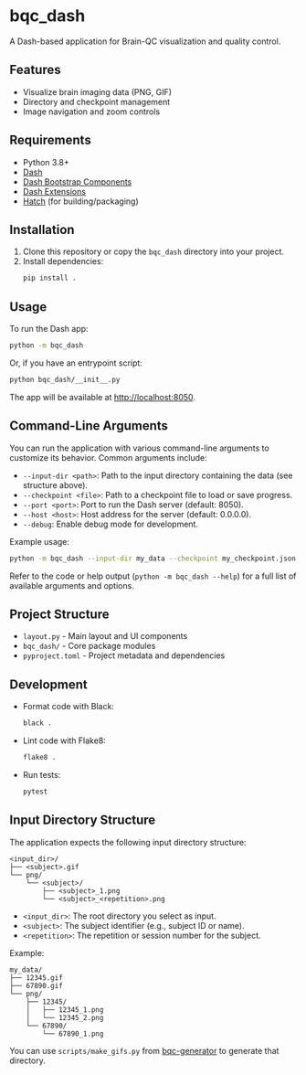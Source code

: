 # bqc_dash

A Dash-based application for Brain-QC visualization and quality control.

## Features
- Visualize brain imaging data (PNG, GIF)
- Directory and checkpoint management
- Image navigation and zoom controls

## Requirements
- Python 3.8+
- [Dash](https://dash.plotly.com/)
- [Dash Bootstrap Components](https://dash-bootstrap-components.opensource.faculty.ai/)
- [Dash Extensions](https://github.com/thedirtyfew/dash-extensions)
- [Hatch](https://hatch.pypa.io/) (for building/packaging)

## Installation

1. Clone this repository or copy the `bqc_dash` directory into your project.
2. Install dependencies:
   ```bash
   pip install .
   ```

## Usage

To run the Dash app:

```bash
python -m bqc_dash
```

Or, if you have an entrypoint script:

```bash
python bqc_dash/__init__.py
```

The app will be available at [http://localhost:8050](http://localhost:8050).

## Command-Line Arguments

You can run the application with various command-line arguments to customize its behavior. Common arguments include:

- `--input-dir <path>`: Path to the input directory containing the data (see structure above).
- `--checkpoint <file>`: Path to a checkpoint file to load or save progress.
- `--port <port>`: Port to run the Dash server (default: 8050).
- `--host <host>`: Host address for the server (default: 0.0.0.0).
- `--debug`: Enable debug mode for development.

Example usage:

```bash
python -m bqc_dash --input-dir my_data --checkpoint my_checkpoint.json --port 8050 --debug
```

Refer to the code or help output (`python -m bqc_dash --help`) for a full list of available arguments and options.

## Project Structure

- `layout.py` - Main layout and UI components
- `bqc_dash/` - Core package modules
- `pyproject.toml` - Project metadata and dependencies


## Development

- Format code with Black:
  ```bash
  black .
  ```
- Lint code with Flake8:
  ```bash
  flake8 .
  ```
- Run tests:
  ```bash
  pytest
  ```

## Input Directory Structure

The application expects the following input directory structure:

```
<input_dir>/
├── <subject>.gif
└── png/
    └── <subject>/
        ├── <subject>_1.png
        └── <subject>_<repetition>.png
```

- `<input_dir>`: The root directory you select as input.
- `<subject>`: The subject identifier (e.g., subject ID or name).
- `<repetition>`: The repetition or session number for the subject.

Example:
```
my_data/
├── 12345.gif
├── 67890.gif
└── png/
    ├── 12345/
    │   ├── 12345_1.png
    │   └── 12345_2.png
    └── 67890/
        └── 67890_1.png
```

You can use `scripts/make_gifs.py` from [bqc-generator](https://github.com/yohanchatelain/bqc-generator) to generate that directory.
